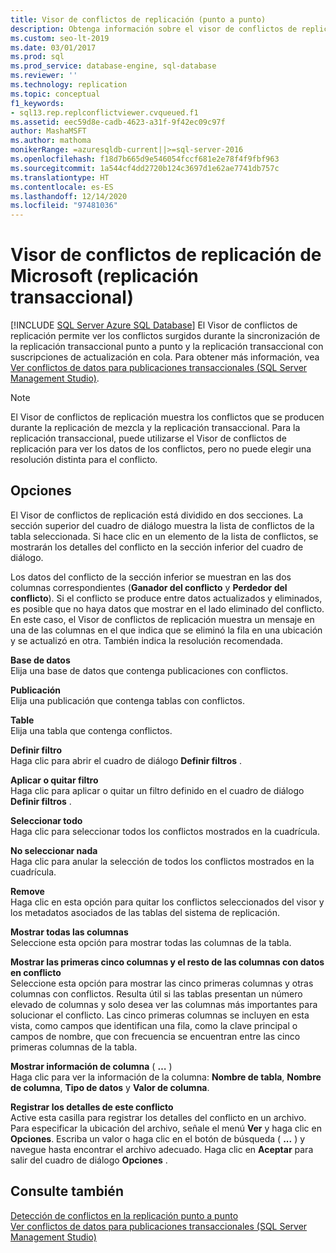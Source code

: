 ```yaml
---
title: Visor de conflictos de replicación (punto a punto)
description: Obtenga información sobre el visor de conflictos de replicación y cómo usarlo para ver los conflictos surgidos en la replicación transaccional punto a punto y la replicación transaccional con suscripciones de actualización en cola al actualizar las suscripciones.
ms.custom: seo-lt-2019
ms.date: 03/01/2017
ms.prod: sql
ms.prod_service: database-engine, sql-database
ms.reviewer: ''
ms.technology: replication
ms.topic: conceptual
f1_keywords:
- sql13.rep.replconflictviewer.cvqueued.f1
ms.assetid: eec59d8e-cadb-4623-a31f-9f42ec09c97f
author: MashaMSFT
ms.author: mathoma
monikerRange: =azuresqldb-current||>=sql-server-2016
ms.openlocfilehash: f18d7b665d9e546054fccf681e2e78f4f9fbf963
ms.sourcegitcommit: 1a544cf4dd2720b124c3697d1e62ae7741db757c
ms.translationtype: HT
ms.contentlocale: es-ES
ms.lasthandoff: 12/14/2020
ms.locfileid: "97481036"
---
```

# <a name="replication-conflict-viewer-transactional-replication"></a>Visor de conflictos de replicación de Microsoft (replicación transaccional)
[!INCLUDE [SQL Server Azure SQL Database](../../includes/applies-to-version/sql-asdb.md)]
  El Visor de conflictos de replicación permite ver los conflictos surgidos durante la sincronización de la replicación transaccional punto a punto y la replicación transaccional con suscripciones de actualización en cola. Para obtener más información, vea [Ver conflictos de datos para publicaciones transaccionales &#40;SQL Server Management Studio&#41;](../../relational-databases/replication/view-data-conflicts-for-transactional-publications-sql-server-management-studio.md).  
  
> [!NOTE]  
>  El Visor de conflictos de replicación muestra los conflictos que se producen durante la replicación de mezcla y la replicación transaccional. Para la replicación transaccional, puede utilizarse el Visor de conflictos de replicación para ver los datos de los conflictos, pero no puede elegir una resolución distinta para el conflicto.  
  
## <a name="options"></a>Opciones  
 El Visor de conflictos de replicación está dividido en dos secciones. La sección superior del cuadro de diálogo muestra la lista de conflictos de la tabla seleccionada. Si hace clic en un elemento de la lista de conflictos, se mostrarán los detalles del conflicto en la sección inferior del cuadro de diálogo.  
  
 Los datos del conflicto de la sección inferior se muestran en las dos columnas correspondientes (**Ganador del conflicto** y **Perdedor del conflicto**). Si el conflicto se produce entre datos actualizados y eliminados, es posible que no haya datos que mostrar en el lado eliminado del conflicto. En este caso, el Visor de conflictos de replicación muestra un mensaje en una de las columnas en el que indica que se eliminó la fila en una ubicación y se actualizó en otra. También indica la resolución recomendada.  
  
 **Base de datos**  
 Elija una base de datos que contenga publicaciones con conflictos.  
  
 **Publicación**  
 Elija una publicación que contenga tablas con conflictos.  
  
 **Table**  
 Elija una tabla que contenga conflictos.  
  
 **Definir filtro**  
 Haga clic para abrir el cuadro de diálogo **Definir filtros** .  
  
 **Aplicar o quitar filtro**  
 Haga clic para aplicar o quitar un filtro definido en el cuadro de diálogo **Definir filtros** .  
  
 **Seleccionar todo**  
 Haga clic para seleccionar todos los conflictos mostrados en la cuadrícula.  
  
 **No seleccionar nada**  
 Haga clic para anular la selección de todos los conflictos mostrados en la cuadrícula.  
  
 **Remove**  
 Haga clic en esta opción para quitar los conflictos seleccionados del visor y los metadatos asociados de las tablas del sistema de replicación.  
  
 **Mostrar todas las columnas**  
 Seleccione esta opción para mostrar todas las columnas de la tabla.  
  
 **Mostrar las primeras cinco columnas y el resto de las columnas con datos en conflicto**  
 Seleccione esta opción para mostrar las cinco primeras columnas y otras columnas con conflictos. Resulta útil si las tablas presentan un número elevado de columnas y solo desea ver las columnas más importantes para solucionar el conflicto. Las cinco primeras columnas se incluyen en esta vista, como campos que identifican una fila, como la clave principal o campos de nombre, que con frecuencia se encuentran entre las cinco primeras columnas de la tabla.  
  
 **Mostrar información de columna** ( **…** )  
 Haga clic para ver la información de la columna: **Nombre de tabla**, **Nombre de columna**, **Tipo de datos** y **Valor de columna**.  
  
 **Registrar los detalles de este conflicto**  
 Active esta casilla para registrar los detalles del conflicto en un archivo. Para especificar la ubicación del archivo, señale el menú **Ver** y haga clic en **Opciones**. Escriba un valor o haga clic en el botón de búsqueda ( **...** ) y navegue hasta encontrar el archivo adecuado. Haga clic en **Aceptar** para salir del cuadro de diálogo **Opciones** .  
  
## <a name="see-also"></a>Consulte también  
 [Detección de conflictos en la replicación punto a punto](../../relational-databases/replication/transactional/peer-to-peer-conflict-detection-in-peer-to-peer-replication.md)   
 [Ver conflictos de datos para publicaciones transaccionales &#40;SQL Server Management Studio&#41;](../../relational-databases/replication/view-data-conflicts-for-transactional-publications-sql-server-management-studio.md)  
  
  
